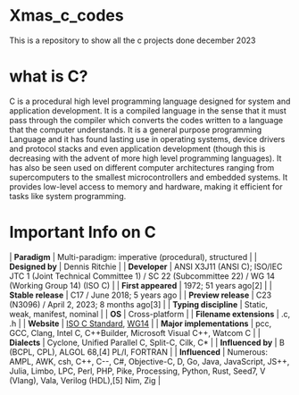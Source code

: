# Xmas_c_codes
This is a repository to show all the c projects done december 2023

# what is C?

C is a procedural high level programming language designed for system and application development. It is a compiled language in the sense that it must pass through the compiler which converts the codes written to a language that the computer understands. It is a general purpose programming Language and it has found lasting use in operating systems, device drivers and protocol stacks and even application development (though this is decreasing with the advent of more high level programming languages). It has also be seen used on different computer architectures ranging from supercomputers to the smallest microcontrollers and embedded systems. It provides low-level access to memory and hardware, making it efficient for tasks like system programming.

# Important Info on C

| **Paradigm**               | Multi-paradigm: imperative (procedural), structured                             |
| **Designed by**            | Dennis Ritchie                                                              |
| **Developer**              | ANSI X3J11 (ANSI C); ISO/IEC JTC 1 (Joint Technical Committee 1) / SC 22 (Subcommittee 22) / WG 14 (Working Group 14) (ISO C) |
| **First appeared**         | 1972; 51 years ago[2]                                                      |
| **Stable release**         | C17 / June 2018; 5 years ago                                               |
| **Preview release**        | C23 (N3096) / April 2, 2023; 8 months ago[3]                                |
| **Typing discipline**      | Static, weak, manifest, nominal                                            |
| **OS**                     | Cross-platform                                                             |
| **Filename extensions**    | .c, .h                                                                     |
| **Website**                | [ISO C Standard](www.iso.org/standard/74528.html), [WG14](www.open-std.org/jtc1/sc22/wg14/) |
| **Major implementations**  | pcc, GCC, Clang, Intel C, C++Builder, Microsoft Visual C++, Watcom C        |
| **Dialects**               | Cyclone, Unified Parallel C, Split-C, Cilk, C*                              |
| **Influenced by**          | B (BCPL, CPL), ALGOL 68,[4] PL/I, FORTRAN                                   |
| **Influenced**             | Numerous: AMPL, AWK, csh, C++, C--, C#, Objective-C, D, Go, Java, JavaScript, JS++, Julia, Limbo, LPC, Perl, PHP, Pike, Processing, Python, Rust, Seed7, V (Vlang), Vala, Verilog (HDL),[5] Nim, Zig |


